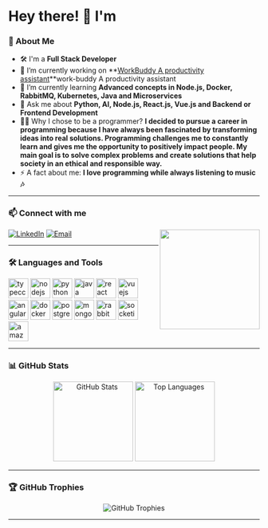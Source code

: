 # Hey there! 👋 I'm

### 🚀 About Me


- 🛠️ I'm a **Full Stack Developer**
- 🔭 I’m currently working on **[WorkBuddy
A productivity assistant](https://github.com/lbcamargo94/work-buddy)**work-buddy
A productivity assistant
- 🌱 I’m currently learning **Advanced concepts in Node.js, Docker, RabbitMQ, Kubernetes, Java and Microservices**
- 💬 Ask me about **Python, AI, Node.js, React.js, Vue.js and Backend or Frontend Development**
- 🧑‍💻 Why I chose to be a programmer? **I decided to pursue a career in programming because I have always been fascinated by transforming ideas into real solutions. Programming challenges me to constantly learn and gives me the opportunity to positively impact people. My main goal is to solve complex problems and create solutions that help society in an ethical and responsible way.**
- ⚡ A fact about me: **I love programming while always listening to music 🎶**

---

### 📫 Connect with me
<img align="right" height="200" src="https://octodex.github.com/images/spidertocat.png"  />

[![LinkedIn](https://img.shields.io/static/v1?message=LinkedIn&logo=linkedin&label=&color=0077B5&logoColor=white&labelColor=&style=for-the-badge)](https://www.linkedin.com/in/lucas-b-camargo/)
[![Email](https://img.shields.io/static/v1?message=Gmail&logo=gmail&label=&color=D14836&logoColor=white&labelColor=&style=for-the-badge)](mailto:lb.camargo94@gmail.com)

---

### 🛠️ Languages and Tools

<p align="left">
  <img src="https://cdn.jsdelivr.net/gh/devicons/devicon/icons/typescript/typescript-original.svg" height="40" alt="typeccript" />
  <img src="https://cdn.jsdelivr.net/gh/devicons/devicon@latest/icons/nodejs/nodejs-original-wordmark.svg" height="40" alt="nodejs" />
  <img src="https://cdn.jsdelivr.net/gh/devicons/devicon@latest/icons/python/python-original-wordmark.svg" height="40" alt="python"/>
  <img src="https://cdn.jsdelivr.net/gh/devicons/devicon@latest/icons/java/java-original.svg" height="40" alt="java"/>
  <img src="https://cdn.jsdelivr.net/gh/devicons/devicon@latest/icons/react/react-original-wordmark.svg" height="40" alt="react" />
  <img src="https://cdn.jsdelivr.net/gh/devicons/devicon@latest/icons/vuejs/vuejs-original-wordmark.svg" height="40" alt="vuejs" />
  <img src="https://cdn.jsdelivr.net/gh/devicons/devicon@latest/icons/angular/angular-original.svg" height="40" alt="angular" />
  <img src="https://cdn.jsdelivr.net/gh/devicons/devicon@latest/icons/docker/docker-original-wordmark.svg" height="40" alt="docker" />
  <img src="https://cdn.jsdelivr.net/gh/devicons/devicon@latest/icons/postgresql/postgresql-original-wordmark.svg" height="40" alt="postgresql" />
  <img src="https://cdn.jsdelivr.net/gh/devicons/devicon@latest/icons/mongodb/mongodb-original-wordmark.svg" height="40" alt="mongodb" />
  <img src="https://cdn.jsdelivr.net/gh/devicons/devicon@latest/icons/rabbitmq/rabbitmq-original.svg" height="40" alt="rabbitmq" />
  <img src="https://cdn.jsdelivr.net/gh/devicons/devicon@latest/icons/socketio/socketio-original.svg" height="40" alt="socketio" />
  <img src="https://cdn.jsdelivr.net/gh/devicons/devicon@latest/icons/amazonwebservices/amazonwebservices-original-wordmark.svg" height="40" alt="amazonwebservices" />
</p>

---

### 📊 GitHub Stats

<p align="center">
  <img src="https://github-readme-stats.vercel.app/api?username=lbcamargo94&show_icons=true&theme=tokyonight" height="160" alt="GitHub Stats" />
  <img src="https://github-readme-stats.vercel.app/api/top-langs/?username=lbcamargo94&layout=compact&theme=tokyonight" height="160" alt="Top Languages" />
</p>

---

### 🏆 GitHub Trophies

<p align="center">
  <img src="https://github-profile-trophy.vercel.app/?username=lbcamargo94&theme=dracula&margin-w=15" alt="GitHub Trophies" />
</p>

---

